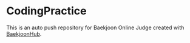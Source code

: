 # CodingPractice
This is an auto push repository for Baekjoon Online Judge created with [BaekjoonHub](https://github.com/BaekjoonHub/BaekjoonHub).
